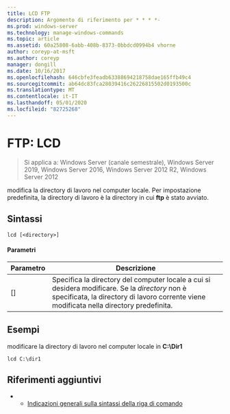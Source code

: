 ```yaml
---
title: LCD FTP
description: Argomento di riferimento per * * * *-
ms.prod: windows-server
ms.technology: manage-windows-commands
ms.topic: article
ms.assetid: 60a25808-6abb-408b-8373-0bbdcd0994b4 vhorne
author: coreyp-at-msft
ms.author: coreyp
manager: dongill
ms.date: 10/16/2017
ms.openlocfilehash: 646cbfe3feadb63388694218758dae165ffb49c4
ms.sourcegitcommit: ab64dc83fca28039416c26226815502d0193500c
ms.translationtype: MT
ms.contentlocale: it-IT
ms.lasthandoff: 05/01/2020
ms.locfileid: "82725268"
---
```

# <a name="ftp-lcd"></a>FTP: LCD

> Si applica a: Windows Server (canale semestrale), Windows Server 2019, Windows Server 2016, Windows Server 2012 R2, Windows Server 2012

modifica la directory di lavoro nel computer locale. Per impostazione predefinita, la directory di lavoro è la directory in cui **ftp** è stato avviato.   
## <a name="syntax"></a>Sintassi  
```  
lcd [<directory>]  
```  
#### <a name="parameters"></a>Parametri  
|Parametro|Descrizione|  
|-------|--------|  
|[<directory>]|Specifica la directory del computer locale a cui si desidera modificare. Se la *directory* non è specificata, la directory di lavoro corrente viene modificata nella directory predefinita.|  
## <a name="examples"></a>Esempi  
modificare la directory di lavoro nel computer locale in **C:\Dir1**  
```  
lcd C:\dir1  
```  
## <a name="additional-references"></a>Riferimenti aggiuntivi  
-   - [Indicazioni generali sulla sintassi della riga di comando](command-line-syntax-key.md)  
